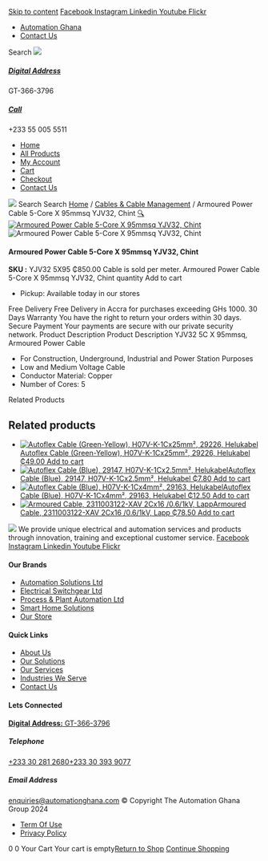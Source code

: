[Skip to content](https://store.automationghana.com/product/armoured-power-cable-yjv32-5x95-chint/#content)
[ Facebook ](https://www.facebook.com/automationgh/) [ Instagram ](https://www.instagram.com/automationgh/) [ Linkedin ](https://www.linkedin.com/company/the-automation-ghana-limited/) [ Youtube ](https://www.youtube.com/channel/UCurrRDUSm5oIW39VXjn1u0w) [ Flickr ](https://www.flickr.com/photos/181794037@N07/)
  * [ Automation Ghana ](https://automationghana.com)
  * [ Contact Us ](https://store.automationghana.com/contact/)


Search
[ ![](https://store.automationghana.com/wp-content/uploads/2024/04/Website-TAGG-Logo-BLUE.png) ](https://store.automationghana.com/)
[ ](https://maps.app.goo.gl/m4xeaagWCNbLk4jM6)
#####  [ Digital Address ](https://maps.app.goo.gl/m4xeaagWCNbLk4jM6)
GT-366-3796 
[ ](tel:+233550055511)
#####  [ Call ](tel:+233550055511)
+233 55 005 5511 
  * [Home](https://store.automationghana.com/)
  * [All Products](https://store.automationghana.com/shop/)
  * [My Account](https://store.automationghana.com/my-account/)
  * [Cart](https://store.automationghana.com/cart/)
  * [Checkout](https://store.automationghana.com/checkout/)
  * [Contact Us](https://store.automationghana.com/contact/)


[![](https://store.automationghana.com/wp-content/uploads/2024/04/AutomationGhana_logo_white.png)](https://store.automationghana.com)
Search
Search
[Home](https://store.automationghana.com) / [Cables & Cable Management](https://store.automationghana.com/product-category/cables-cable-management/) / Armoured Power Cable 5-Core X 95mmsq YJV32, Chint
[🔍](https://store.automationghana.com/product/armoured-power-cable-yjv32-5x95-chint/)
[![Armoured Power Cable 5-Core X 95mmsq YJV32, Chint](https://store.automationghana.com/wp-content/uploads/2020/04/YJV32-5X95.png)](https://store.automationghana.com/wp-content/uploads/2020/04/YJV32-5X95.png)![Armoured Power Cable 5-Core X 95mmsq YJV32, Chint](https://store.automationghana.com/wp-content/uploads/2020/04/YJV32-5X95.png)
####  Armoured Power Cable 5-Core X 95mmsq YJV32, Chint 
**SKU :** YJV32 5X95 
₵850.00
Cable is sold per meter.
Armoured Power Cable 5-Core X 95mmsq YJV32, Chint quantity
Add to cart
  * Pickup: Available today in our stores


Free Delivery 
Free Delivery in Accra for purchases exceeding GHs 1000. 
30 Days Warranty 
You have the right to return your orders within 30 days. 
Secure Payment 
Your payments are secure with our private security network. 
Product Description
Product Description
YJV32 5C X 95mmsq, Armoured Power Cable 
  * For Construction, Underground, Industrial and Power Station Purposes
  * Low and Medium Voltage Cable
  * Conductor Material: Copper
  * Number of Cores: 5


Related Products 
## Related products
  * [![Autoflex Cable \(Green-Yellow\), H07V-K-1Cx25mm², 29226, Helukabel](https://store.automationghana.com/wp-content/uploads/2019/12/CABLES-2-300x300.jpg)Autoflex Cable (Green-Yellow), H07V-K-1Cx25mm², 29226, Helukabel ₵49.00 ](https://store.automationghana.com/product/autoflex-cable-29226-h07v-k-1cx25-y-g-helukabel/)
[Add to cart](https://store.automationghana.com/product/armoured-power-cable-yjv32-5x95-chint/?add-to-cart=1481)
  * [![Autoflex Cable \(Blue\), 29147, H07V-K-1Cx2.5mm², Helukabel](https://store.automationghana.com/wp-content/uploads/2019/12/CABLES-4-300x300.jpg)Autoflex Cable (Blue), 29147, H07V-K-1Cx2.5mm², Helukabel ₵7.80 ](https://store.automationghana.com/product/autoflex-cable-29147-h07v-k-1cx2-5-be-helukabel/)
[Add to cart](https://store.automationghana.com/product/armoured-power-cable-yjv32-5x95-chint/?add-to-cart=1465)
  * [![Autoflex Cable \(Blue\), H07V-K-1Cx4mm², 29163, Helukabel](https://store.automationghana.com/wp-content/uploads/2019/12/CABLES-4-300x300.jpg)Autoflex Cable (Blue), H07V-K-1Cx4mm², 29163, Helukabel ₵12.50 ](https://store.automationghana.com/product/autoflex-cable-29163-h07v-k-1cx4-be-helukabel/)
[Add to cart](https://store.automationghana.com/product/armoured-power-cable-yjv32-5x95-chint/?add-to-cart=1469)
  * [![Armoured Cable, 2311003122-XAV 2Cx16 /0.6/1kV, Lapp](https://store.automationghana.com/wp-content/uploads/2019/12/Armoured-cable-300x300.jpg)Armoured Cable, 2311003122-XAV 2Cx16 /0.6/1kV, Lapp ₵78.50 ](https://store.automationghana.com/product/armoured-cable-2311003122-xav-2cx16-0-6-1kv-lapp/)
[Add to cart](https://store.automationghana.com/product/armoured-power-cable-yjv32-5x95-chint/?add-to-cart=1457)


![](https://store.automationghana.com/wp-content/uploads/2024/04/AutomationGhana_logo_white.png)
We provide unique electrical and automation services and products through innovation, training and exceptional customer service.
[ Facebook ](https://www.facebook.com/automationgh/) [ Instagram ](https://www.instagram.com/automationgh/) [ Linkedin ](https://www.linkedin.com/company/the-automation-ghana-limited/) [ Youtube ](https://www.youtube.com/channel/UCurrRDUSm5oIW39VXjn1u0w) [ Flickr ](https://www.flickr.com/photos/181794037@N07/)
#### Our Brands
  * [ Automation Solutions Ltd ](https://store.automationghana.com/product/armoured-power-cable-yjv32-5x95-chint/)
  * [ Electrical Switchgear Ltd ](https://store.automationghana.com/product/armoured-power-cable-yjv32-5x95-chint/)
  * [ Process & Plant Automation Ltd ](https://store.automationghana.com/product/armoured-power-cable-yjv32-5x95-chint/)
  * [ Smart Home Solutions ](https://store.automationghana.com/product/armoured-power-cable-yjv32-5x95-chint/)
  * [ Our Store ](https://store.automationghana.com/product/armoured-power-cable-yjv32-5x95-chint/)


#### Quick Links
  * [ About Us ](https://store.automationghana.com/product/armoured-power-cable-yjv32-5x95-chint/)
  * [ Our Solutions ](https://store.automationghana.com/product/armoured-power-cable-yjv32-5x95-chint/)
  * [ Our Services ](https://store.automationghana.com/product/armoured-power-cable-yjv32-5x95-chint/)
  * [ Industries We Serve ](https://store.automationghana.com/product/armoured-power-cable-yjv32-5x95-chint/)
  * [ Contact Us ](https://store.automationghana.com/product/armoured-power-cable-yjv32-5x95-chint/)


#### Lets Connected
[**Digital Address:** GT-366-3796](https://maps.app.goo.gl/m4xeaagWCNbLk4jM6)
#####  Telephone 
[ +233 30 281 2680](tel:+233302812680)[+233 30 393 9077](https://store.automationghana.com/product/armoured-power-cable-yjv32-5x95-chint/+233303939077)
#####  Email Address 
enquiries@automationghana.com 
© Copyright The Automation Ghana Group 2024
  * [ Term Of Use ](https://store.automationghana.com/product/armoured-power-cable-yjv32-5x95-chint/)
  * [ Privacy Policy ](https://store.automationghana.com/product/armoured-power-cable-yjv32-5x95-chint/)


0
0
Your Cart
Your cart is empty[Return to Shop](https://store.automationghana.com/shop/)
[Continue Shopping](https://store.automationghana.com/product/armoured-power-cable-yjv32-5x95-chint/)
